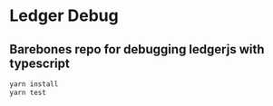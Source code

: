# Ledger Debug

## Barebones repo for debugging ledgerjs with typescript

```bash
yarn install
yarn test
```
